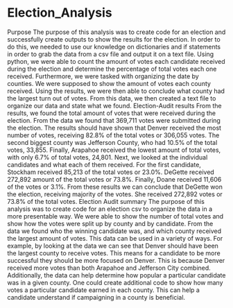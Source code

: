 # Election_Analysis
Purpose
  The purpose of this analysis was to create code for an election and successfully create outputs to show the results for the election. In order to do this, we needed to use our knowledge on dictionaries and if statements in order to grab the data from a csv file and output it on a text file. Using python, we were able to count the amount of votes each candidate received during the election and determine the percentage of total votes each one received. Furthermore, we were tasked with organizing the date by counties. We were supposed to show the amount of votes each county received. Using the results, we were then able to conclude what county had the largest turn out of votes. From this data, we then created a text file to organize our data and state what we found.
Election-Audit results
 From the results, we found the total amount of votes that were received during the election. From the data we found that 369,711 votes were submitted during the election. The results should have shown that Denver received the most number of votes, receiving 82.8% of the total votes or 306,055 votes. The second biggest county was Jefferson County, who had 10.5% of the total votes, 33,855. Finally, Arapahoe received the lowest amount of total votes, with only 6.7% of total votes, 24,801. Next, we looked at the individual candidates and what each of them received. For the first candidate, Stockham received 85,213 of the total votes or 23.0%. DeGette received 272,892 amount of the total votes or 73.8%. Finally, Doane received 11,606 of the votes or 3.1%. From these results we can conclude that DeGette won the election, receiving majority of the votes. She received 272,892 votes or 73.8% of the total votes.
Election Audit summary
  The purpose of this analysis was to create code for an election csv to organize the data in a more presentable way. We were able to show the number of total votes and show how the votes were split up by county and by candidate. From the data we found who the winning candidate was, and which county received the largest amount of votes. This data can be used in a variety of ways. For example, by looking at the data we can see that Denver should have been the largest county to receive votes. This means for a candidate to be more successful they should be more focused on Denver. This is because Denver received more votes than both Arapahoe and Jefferson City combined. Additionally, the data can help determine how popular a particular candidate was in a given county. One could create additional code to show how many votes a particular candidate earned in each county. This can help a candidate understand if campaigning in a county is beneficial.

